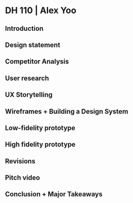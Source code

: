 # DH 110 | Alex Yoo 

## Introduction 
## Design statement
## Competitor Analysis
## User research 
## UX Storytelling 
## Wireframes + Building a Design System 
## Low-fidelity prototype 
## High fidelity prototype
## Revisions 
## Pitch video 
## Conclusion + Major Takeaways

